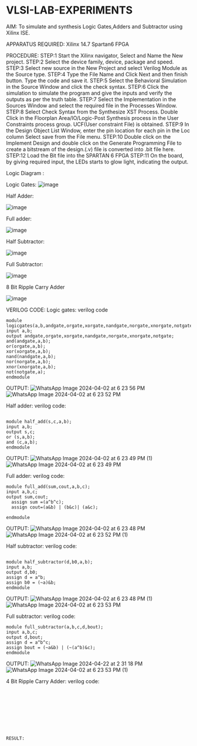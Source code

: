 # VLSI-LAB-EXPERIMENTS
AIM: To simulate and synthesis Logic Gates,Adders and Subtractor using Xilinx ISE.

APPARATUS REQUIRED: Xilinx 14.7 Spartan6 FPGA

PROCEDURE: STEP:1 Start the Xilinx navigator, Select and Name the New project. STEP:2 Select the device family, device, package and speed. STEP:3 Select new source in the New Project and select Verilog Module as the Source type. STEP:4 Type the File Name and Click Next and then finish button. Type the code and save it. STEP:5 Select the Behavioral Simulation in the Source Window and click the check syntax. STEP:6 Click the simulation to simulate the program and give the inputs and verify the outputs as per the truth table. STEP:7 Select the Implementation in the Sources Window and select the required file in the Processes Window. STEP:8 Select Check Syntax from the Synthesize XST Process. Double Click in the Floorplan Area/IO/Logic-Post Synthesis process in the User Constraints process group. UCF(User constraint File) is obtained. STEP:9 In the Design Object List Window, enter the pin location for each pin in the Loc column Select save from the File menu. STEP:10 Double click on the Implement Design and double click on the Generate Programming File to create a bitstream of the design.(.v) file is converted into .bit file here. STEP:12 Load the Bit file into the SPARTAN 6 FPGA STEP:11 On the board, by giving required input, the LEDs starts to glow light, indicating the output.

Logic Diagram :

Logic Gates:
![image](https://github.com/navaneethans/VLSI-LAB-EXPERIMENTS/assets/6987778/ee17970c-3ac9-4603-881b-88e2825f41a4)


Half Adder:

![image](https://github.com/navaneethans/VLSI-LAB-EXPERIMENTS/assets/6987778/0e1ecb96-0c25-4556-832b-aeeedfdfe7b9)


Full adder:

![image](https://github.com/navaneethans/VLSI-LAB-EXPERIMENTS/assets/6987778/9bb3964c-438f-469d-a3de-c1cca6f323fb)


Half Subtractor:

![image](https://github.com/navaneethans/VLSI-LAB-EXPERIMENTS/assets/6987778/731470b7-eb4e-49f8-8bb7-2994052a7184)



Full Subtractor:

![image](https://github.com/navaneethans/VLSI-LAB-EXPERIMENTS/assets/6987778/d66f874b-c1f2-44b3-a035-7149b56430c1)



8 Bit Ripple Carry Adder

![image](https://github.com/navaneethans/VLSI-LAB-EXPERIMENTS/assets/6987778/7385a408-40a5-4203-8050-b72818622d79)



VERILOG CODE:
Logic gates:
verilog code
~~~
module logicgates(a,b,andgate,orgate,xorgate,nandgate,norgate,xnorgate,notgate);
input a,b;
output andgate,orgate,xorgate,nandgate,norgate,xnorgate,notgate;
and(andgate,a,b);
or(orgate,a,b);
xor(xorgate,a,b);
nand(nandgate,a,b);  
nor(norgate,a,b);
xnor(xnorgate,a,b);
not(notgate,a);
endmodule
~~~

OUTPUT:
![WhatsApp Image 2024-04-02 at 6 23 56 PM](https://github.com/Kirthana-2004/VLSI-LAB-EXP-1/assets/144320880/2e72f13a-5668-4b72-9256-c60baa3df009)
![WhatsApp Image 2024-04-02 at 6 23 52 PM](https://github.com/Kirthana-2004/VLSI-LAB-EXP-1/assets/144320880/963e0fae-826c-4ee6-93aa-6f6dbdd97ba1)


Half adder:
verilog code:
~~~

module half_add(s,c,a,b);
input a,b;
output s,c;
or (s,a,b);
and (c,a,b);
endmodule
~~~
OUTPUT:
![WhatsApp Image 2024-04-02 at 6 23 49 PM (1)](https://github.com/Kirthana-2004/VLSI-LAB-EXP-1/assets/144320880/91c95f40-4006-49ef-92ca-6229fdde7afe)
![WhatsApp Image 2024-04-02 at 6 23 49 PM](https://github.com/Kirthana-2004/VLSI-LAB-EXP-1/assets/144320880/b9553a07-05af-42fd-ad87-e962b4702c28)


Full adder:
verilog code:
~~~
module full_add(sum,cout,a,b,c);
input a,b,c;
output sum,cout;
  assign sum =(a^b^c);
  assign cout=(a&b) | (b&c)| (a&c);

endmodule
~~~

OUTPUT:
![WhatsApp Image 2024-04-02 at 6 23 48 PM](https://github.com/Kirthana-2004/VLSI-LAB-EXP-1/assets/144320880/182f8bb1-2291-4859-9fbe-3e0969884f97)
![WhatsApp Image 2024-04-02 at 6 23 52 PM (1)](https://github.com/Kirthana-2004/VLSI-LAB-EXP-1/assets/144320880/777c4867-914c-4ddc-9ae2-8fc0ddd3bc0c)

Half subtractor:
verilog code:
~~~

module half_subtractor(d,b0,a,b);
input a,b;
output d,b0;
assign d = a^b;
assign b0 = (~a)&b;
endmodule
~~~

OUTPUT:
![WhatsApp Image 2024-04-02 at 6 23 48 PM (1)](https://github.com/Kirthana-2004/VLSI-LAB-EXP-1/assets/144320880/0f992b52-92dd-4626-9e01-a50d12e6f778)
![WhatsApp Image 2024-04-02 at 6 23 53 PM](https://github.com/Kirthana-2004/VLSI-LAB-EXP-1/assets/144320880/062966a5-d357-4b78-bf28-1308f37322cd)

Full subtractor:
verilog code:
~~~
module full_subtractor(a,b,c,d,bout);
input a,b,c;
output d,bout;
assign d = a^b^c;
assign bout = (~a&b) | (~(a^b)&c);
endmodule
~~~

OUTPUT:
![WhatsApp Image 2024-04-22 at 2 31 18 PM](https://github.com/Kirthana-2004/VLSI-LAB-EXP-1/assets/144320880/e65684f5-b464-4ba9-ba16-6015b3620a1c)
![WhatsApp Image 2024-04-02 at 6 23 53 PM (1)](https://github.com/Kirthana-2004/VLSI-LAB-EXP-1/assets/144320880/d799e4b7-6f10-4b1a-bb0d-d6119ea85f28)


4 Bit Ripple Carry Adder:
verilog code:
~~~









RESULT:

